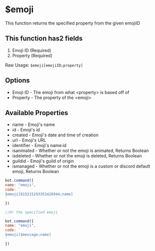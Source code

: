 # $emoji

This function returns the specified property from the given emojiID

## This function has2 fields

1. Emoji ID \(Required\)
2. Property \(Required\)

Raw Usage: `$emoji[emojiID;property]`

## Options

* Emoji ID - The emoji from what &lt;property&gt; is  based off of
* Property - The property of the &lt;emoji&gt;

## Available Properties

* name - Emoji's name
* id - Emoji's id
* created - Emoji's date and time of creation
* url - Emoji's URL
* identifier - Emoji's name:id
* isanimated - Whether or not the emoji is animated, Returns Boolean
* isdeleted - Whether or not the emoji is deleted, Returns Boolean
* guildid - Emoji's guild of origin
* ismanaged - Whether or not the emoji is a custom or discord default emoji, Returns Boolean

```javascript
bot.command({
name: "emoji",
code: `
$emoji[815215293353426944;name]
`
})

//Or the specified emoji

bot.command({
name: "emoji",
code: `
$emoji[$message;name]
`
})
```

